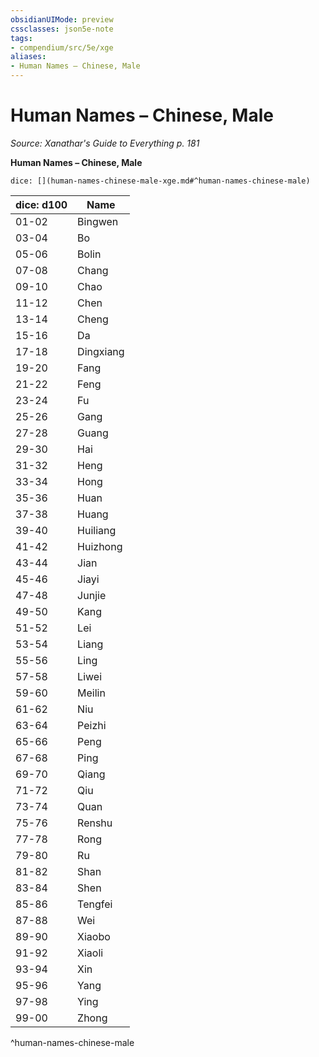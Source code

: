 ```yaml
---
obsidianUIMode: preview
cssclasses: json5e-note
tags:
- compendium/src/5e/xge
aliases:
- Human Names – Chinese, Male
---
```

# Human Names – Chinese, Male
*Source: Xanathar's Guide to Everything p. 181* 

**Human Names – Chinese, Male**

`dice: [](human-names-chinese-male-xge.md#^human-names-chinese-male)`

| dice: d100 | Name |
|------------|------|
| 01-02 | Bingwen |
| 03-04 | Bo |
| 05-06 | Bolin |
| 07-08 | Chang |
| 09-10 | Chao |
| 11-12 | Chen |
| 13-14 | Cheng |
| 15-16 | Da |
| 17-18 | Dingxiang |
| 19-20 | Fang |
| 21-22 | Feng |
| 23-24 | Fu |
| 25-26 | Gang |
| 27-28 | Guang |
| 29-30 | Hai |
| 31-32 | Heng |
| 33-34 | Hong |
| 35-36 | Huan |
| 37-38 | Huang |
| 39-40 | Huiliang |
| 41-42 | Huizhong |
| 43-44 | Jian |
| 45-46 | Jiayi |
| 47-48 | Junjie |
| 49-50 | Kang |
| 51-52 | Lei |
| 53-54 | Liang |
| 55-56 | Ling |
| 57-58 | Liwei |
| 59-60 | Meilin |
| 61-62 | Niu |
| 63-64 | Peizhi |
| 65-66 | Peng |
| 67-68 | Ping |
| 69-70 | Qiang |
| 71-72 | Qiu |
| 73-74 | Quan |
| 75-76 | Renshu |
| 77-78 | Rong |
| 79-80 | Ru |
| 81-82 | Shan |
| 83-84 | Shen |
| 85-86 | Tengfei |
| 87-88 | Wei |
| 89-90 | Xiaobo |
| 91-92 | Xiaoli |
| 93-94 | Xin |
| 95-96 | Yang |
| 97-98 | Ying |
| 99-00 | Zhong |
^human-names-chinese-male